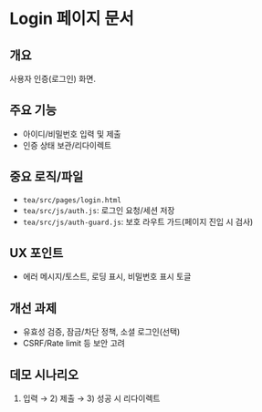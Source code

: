 # Login 페이지 문서

## 개요
사용자 인증(로그인) 화면.

## 주요 기능
- 아이디/비밀번호 입력 및 제출
- 인증 상태 보관/리다이렉트

## 중요 로직/파일
- `tea/src/pages/login.html`
- `tea/src/js/auth.js`: 로그인 요청/세션 저장
- `tea/src/js/auth-guard.js`: 보호 라우트 가드(페이지 진입 시 검사)

## UX 포인트
- 에러 메시지/토스트, 로딩 표시, 비밀번호 표시 토글

## 개선 과제
- 유효성 검증, 잠금/차단 정책, 소셜 로그인(선택)
- CSRF/Rate limit 등 보안 고려

## 데모 시나리오
1) 입력 → 2) 제출 → 3) 성공 시 리다이렉트
